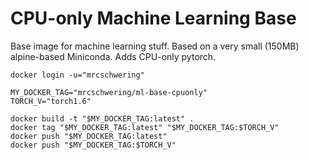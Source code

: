 # CPU-only Machine Learning Base

Base image for machine learning stuff.
Based on a very small (150MB) alpine-based Miniconda.
Adds CPU-only pytorch.

```
docker login -u="mrcschwering"

MY_DOCKER_TAG="mrcschwering/ml-base-cpuonly"
TORCH_V="torch1.6"

docker build -t "$MY_DOCKER_TAG:latest" .
docker tag "$MY_DOCKER_TAG:latest" "$MY_DOCKER_TAG:$TORCH_V"
docker push "$MY_DOCKER_TAG:latest"
docker push "$MY_DOCKER_TAG:$TORCH_V"
```
